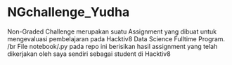 # NGchallenge_Yudha
Non-Graded Challenge merupakan suatu Assignment yang dibuat untuk mengevaluasi pembelajaran pada Hacktiv8 Data Science Fulltime Program.
/br File notebook/.py pada repo ini berisikan hasil assignment yang telah dikerjakan oleh saya sendiri sebagai student di Hacktiv8
